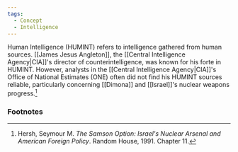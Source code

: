 ```yaml
---
tags:
  - Concept
  - Intelligence
---
```

Human Intelligence (HUMINT) refers to intelligence gathered from human sources. [[James Jesus Angleton]], the [[Central Intelligence Agency|CIA]]'s director of counterintelligence, was known for his forte in HUMINT. However, analysts in the [[Central Intelligence Agency|CIA]]'s Office of National Estimates (ONE) often did not find his HUMINT sources reliable, particularly concerning [[Dimona]] and [[Israel]]'s nuclear weapons progress.[^1]

### Footnotes

[^1]: Hersh, Seymour M. *The Samson Option: Israel's Nuclear Arsenal and American Foreign Policy*. Random House, 1991. Chapter 11.